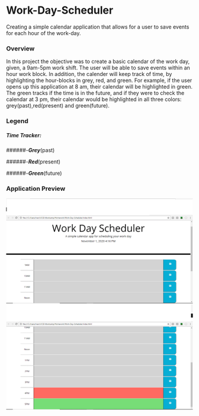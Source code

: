 # Work-Day-Scheduler
Creating a simple calendar application that allows for a user to save events for each hour of the work-day.
### Overview 
In this project the objective was to create a basic calendar of the work day, given, a 9am-5pm work shift. 
The user will be able to save events within an hour work block. 
In addition, the calender will keep track of time, by highlighting the hour-blocks in grey, red, and green. 
For example, if the user opens up this application at 8 am, their calendar will be highlighted in green. 
The green tracks if the time is in the future, and if they were to check the calendar at 3 pm, their calendar would be highlighted in all three colors: grey(past),red(present) and green(future).

### Legend

##### Time Tracker:
######-***Grey***(past)

######-***Red***(present)

######-***Green***(future)

### Application Preview 

  ![Work Day Scheduler: 9am-Noon.](./WorkDayScheduler.png)
  ![Work Day Scheduler: 10am-5pm.](./WorkDayScheduler2.png)
